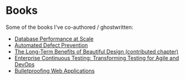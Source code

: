 # Books
Some of the books I've co-authored / ghostwritten:
- [Database Performance at Scale]([https://www.amazon.com/Database-Performance-Scale-Practical-Guide/dp/1484297105](https://link.springer.com/book/10.1007/978-1-4842-9711-7))
- [Automated Defect Prevention](https://0ffaaf2d-3e3c-46b4-ade1-36f3614edf6e.filesusr.com/ugd/ae4a12_7b4184e7afc04e47a12e87dc18b094fa.pdf)
- [The Long-Term Benefits of Beautiful Design (contributed chapter)](https://0ffaaf2d-3e3c-46b4-ade1-36f3614edf6e.filesusr.com/ugd/ae4a12_f831d76b12e143f9b78075c5a007aa9f.pdf)
- [Enterprise Continuous Testing: Transforming Testing for Agile and DevOps](https://0ffaaf2d-3e3c-46b4-ade1-36f3614edf6e.filesusr.com/ugd/ae4a12_0870a4eff1c34b1ca09bfdd06e63f92b.pdf)
- [Bulletproofing Web Applications](https://0ffaaf2d-3e3c-46b4-ade1-36f3614edf6e.filesusr.com/ugd/ae4a12_abd294b303cd4f6095dae8cfb994aec6.pdf)
